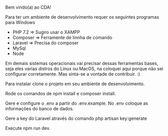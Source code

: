 Bem vindo(a) ao CDA!

Para ter um ambiente de desenvolvimento requer os seguintes programas para Windows
- PHP 7.2 => Sugiro usar o XAMPP
- Composer => Ferramente de linnha de comando
- Laravel => Precisa do composer
- MySql
- Node

Em demais sistemas operacionais vai precisar dessas ferramentas bases,
seja eles varias distros do Linux ou MacOS, na coloquei aqui porque não
sei configurar corretamente. Mas sinta-se a vontade de contribuir. :)

Para instalar clone o projeto em seu ambiente de desenvolvimento.

Rode os comandos de npm install e composer install.

Gere e configure o .env a partir do .env.example.
No .env coloque as informações do banco de dados.

Gere a key do Laravel através do comando php artisan key:generate

Execute npm run dev.